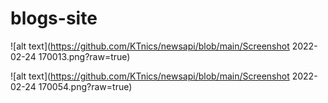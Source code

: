 # blogs-site
![alt text](https://github.com/KTnics/newsapi/blob/main/Screenshot 2022-02-24 170013.png?raw=true)

![alt text](https://github.com/KTnics/newsapi/blob/main/Screenshot 2022-02-24 170054.png?raw=true)
